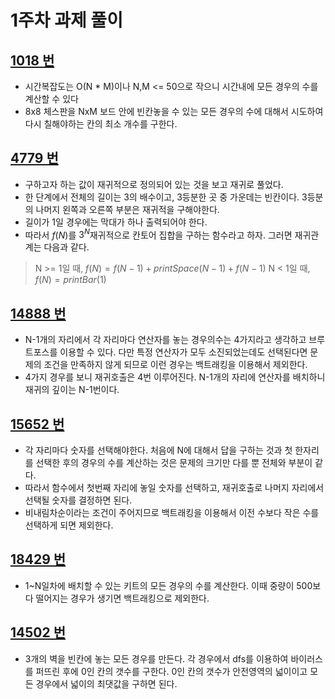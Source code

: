 # 1주차 과제 풀이

## [1018 번](https://www.acmicpc.net/problem/1018)
- 시간복잡도는 O(N * M)이나 N,M <= 50으로 작으니 시간내에 모든 경우의 수를 계산할 수 있다
- 8x8 체스판을 NxM 보드 안에 빈칸놓을 수 있는 모든 경우의 수에 대해서 시도하여 다시 칠해야하는 칸의 최소 개수를 구한다.


## [4779 번](    https://www.acmicpc.net/problem/4779)
- 구하고자 하는 값이 재귀적으로 정의되어 있는 것을 보고 재귀로 풀었다.
- 한 단계에서 전체의 길이는 3의 배수이고, 3등분한 곳 중 가운데는 빈칸이다. 3등분의 나머지 왼쪽과 오른쪽 부분은 재귀적을 구해야한다.
- 길이가 1일 경우에는 막대가 하나 출력되어야 한다.
- 따라서 $f(N)$를 $3^N$재귀적으로 칸토어 집합을 구하는 함수라고 하자. 그러면 재귀관계는 다음과 같다.

>  N >= 1일 때, $f(N) = f(N - 1) + printSpace(N - 1) + f(N - 1)$ 
  N < 1일 때, $f(N) = printBar(1)$          

 ## [14888 번](https://www.acmicpc.net/problem/14888)

- N-1개의 자리에서 각 자리마다 연산자를 놓는 경우의수는 4가지라고 생각하고 브루트포스를 이용할 수 있다. 다만 특정 연산자가 모두 소진되었는데도 선택된다면 문제의 조건을 만족하지 않게 되므로 이런 경우는 백트래킹을 이용해서 제외한다.
- 4가지 경우를 보니 재귀호출은 4번 이루어진다. N-1개의 자리에 연산자를 배치하니 재귀의 깊이는 N-1번이다.

## [15652 번](https://www.acmicpc.net/problem/15652)
- 각 자리마다 숫자를 선택해야한다. 처음에 N에 대해서 답을 구하는 것과 첫 한자리를 선택한 후의 경우의 수를 계산하는 것은 문제의 크기만 다를 뿐 전체와 부분이 같다.
- 따라서 함수에서 첫번째 자리에 놓일 숫자를 선택하고, 재귀호출로 나머지 자리에서 선택될 숫자를 결정하면 된다.
- 비내림차순이라는 조건이 주어지므로 백트래킹을 이용해서 이전 수보다 작은 수를 선택하게 되면 제외한다.

## [18429 번](https://www.acmicpc.net/problem/18429)
- 1~N일차에 배치할 수 있는 키트의 모든 경우의 수를 계산한다. 이때 중량이 500보다 떨어지는 경우가 생기면 백트래킹으로 제외한다.

## [14502 번](https://www.acmicpc.net/problem/14502)
- 3개의 벽을 빈칸에 놓는 모든 경우를 만든다. 각 경우에서 dfs를 이용하여 바이러스를 퍼뜨린 후에 0인 칸의 갯수를 구한다. 0인 칸의 갯수가 안전영역의 넓이이고 모든 경우에서 넓이의 최댓값을 구하면 된다.